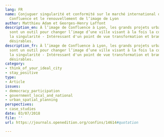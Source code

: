 ```yaml
---
lang: FR
name: Conjuguer singularité et conformité sur le marché international de l’urbain.
  Confluence et le renouvellement de l’image de Lyon
author: Matthieu Adam et Georges-Henry Laffont
description_en: À l’image de Confluence à Lyon, les grands projets urbains et architecturaux
  sont un outil pour changer l’image d’une ville visant à la fois la conformité et
  la singularité - Intéressant d'un point de vue transformation et branding des villes
  désirables.
description_fr: À l’image de Confluence à Lyon, les grands projets urbains et architecturaux
  sont un outil pour changer l’image d’une ville visant à la fois la conformité et
  la singularité - Intéressant d'un point de vue transformation et branding des villes
  désirables.
category:
- think_of_your_ideal_city
- stay_positive
type:
- Article
issues:
- democracy_participation
- government_local_and_national
- urban_spatial_planning
perspectives:
- case_studies
date: 03/07/2018
file: ''
url: https://journals.openedition.org/confins/14614#quotation

---
```

